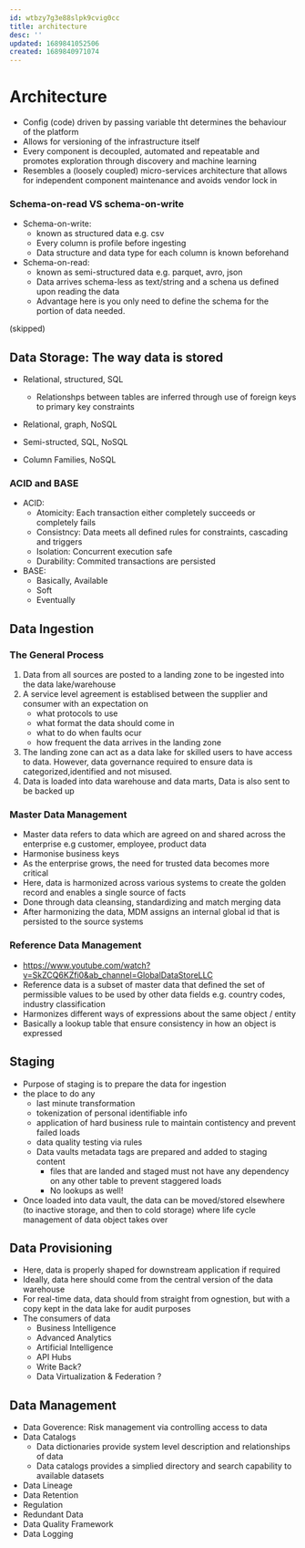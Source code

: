 ```yaml
---
id: wtbzy7g3e88slpk9cvig0cc
title: architecture
desc: ''
updated: 1689841052506
created: 1689840971074
---
```

# Architecture 
- Config (code) driven by passing variable tht determines the behaviour of the platform
- Allows for versioning of the infrastructure itself
- Every component is decoupled, automated and repeatable and promotes exploration through discovery and machine learning
- Resembles a (loosely coupled) micro-services architecture that allows for independent component maintenance and avoids vendor lock in

### Schema-on-read VS schema-on-write
- Schema-on-write:
    - known as structured data e.g. csv
    - Every column is profile before ingesting
    - Data structure and data type for each column is known beforehand
- Schema-on-read:
    - known as semi-structured data e.g. parquet, avro, json
    - Data arrives schema-less as text/string and a schena us defined upon reading the data
    - Advantage here is you only need to define the schema for the portion of data needed.

(skipped)
## Data Storage: The way data is stored
- Relational, structured, SQL
    - Relationshps between tables are inferred through use of foreign keys to primary key constraints

- Relational, graph, NoSQL
- Semi-structed, SQL, NoSQL
- Column Families, NoSQL

### ACID and BASE
- ACID:
    - Atomicity: Each transaction either completely succeeds or completely fails
    - Consistncy: Data meets all defined rules for constraints, cascading and triggers
    - Isolation: Concurrent execution safe
    - Durability: Commited transactions are persisted
- BASE:
    - Basically, Available
    - Soft
    - Eventually    

## Data Ingestion
### The General Process
1. Data from all sources are posted to a landing zone to be ingested into the data lake/warehouse
2. A service level agreement is establised between the supplier and consumer with an expectation on
    - what protocols to use
    - what format the data should come in
    - what to do when faults ocur
    - how frequent the data arrives in the landing zone
3. The landing zone can act as a data lake for skilled users to have access to data. However, data governance required to ensure data is categorized,identified and not misused.
4. Data is loaded into data warehouse and data marts, Data is also sent to be backed up


### Master Data Management
- Master data refers to data which are agreed on and shared across the enterprise e.g customer, employee, product data
- Harmonise business keys
- As the enterprise grows, the need for trusted data becomes more critical
- Here, data is harmonized across various systems to create the golden record and enables a single source of facts
- Done through data cleansing, standardizing and match merging data
- After harmonizing the data, MDM assigns an internal global id that is persisted to the source systems

### Reference Data Management
- https://www.youtube.com/watch?v=SkZCQ6KZfi0&ab_channel=GlobalDataStoreLLC
- Reference data is a subset of master data that defined the set of permissible values to be used by other data fields e.g. country codes, industry classification
- Harmonizes different ways of expressions about the same object / entity
- Basically a lookup table that ensure consistency in how an object is expressed 


## Staging
- Purpose of staging is to prepare the data for ingestion
- the place to do any 
    - last minute transformation
    - tokenization of personal identifiable info
    - application of hard business rule to maintain contistency and prevent failed loads
    - data quality testing via rules 
    - Data vaults metadata tags are prepared and added to staging content
        - files that are landed and staged must not have any dependency on any other table to prevent staggered loads
        - No lookups as well!
- Once loaded into data vault, the data can be moved/stored elsewhere (to inactive storage, and then to cold storage) where life cycle management of data object takes over

## Data Provisioning
- Here, data is properly shaped for downstream application if required
- Ideally, data here should come from the central version of the data warehouse
- For real-time data, data should from straight from ognestion, but with a copy kept in the data lake for audit purposes
- The consumers of data
    - Business Intelligence
    - Advanced Analytics
    - Artificial Intelligence
    - API Hubs
    - Write Back?
    - Data Virtualization & Federation ?

## Data Management
- Data Goverence: Risk management via controlling access to data
- Data Catalogs
    - Data dictionaries provide system level description and relationships of data
    - Data catalogs provides a simplied directory and search capability to available datasets
- Data Lineage
- Data Retention
- Regulation
- Redundant Data 
- Data Quality Framework
- Data Logging